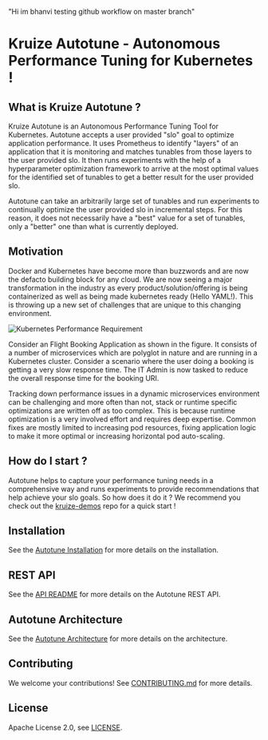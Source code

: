 "Hi im bhanvi testing github workflow on master branch"

# Kruize Autotune - Autonomous Performance Tuning for Kubernetes !

## What is Kruize Autotune ?

Kruize Autotune is an Autonomous Performance Tuning Tool for Kubernetes. Autotune accepts a user provided "slo" goal to optimize application performance. It uses Prometheus to identify "layers" of an application that it is monitoring and matches tunables from those layers to the user provided slo. It then runs experiments with the help of a hyperparameter optimization framework to arrive at the most optimal values for the identified set of tunables to get a better result for the user provided slo.

Autotune can take an arbitrarily large set of tunables and run experiments to continually optimize the user provided slo in incremental steps. For this reason, it does not necessarily have a "best" value for a set of tunables, only a "better" one than what is currently deployed.

## Motivation

Docker and Kubernetes have become more than buzzwords and are now the defacto building block for any cloud. We are now seeing a major transformation in the industry as every product/solution/offering is being containerized as well as being made kubernetes ready (Hello YAML!). This is throwing up a new set of challenges that are unique to this changing environment.

![Kubernetes Performance Requirement](/docs/autotune-it-admin.png)

Consider an Flight Booking Application as shown in the figure. It consists of a number of microservices which are polyglot in nature and are running in a Kubernetes cluster. Consider a scenario where the user doing a booking is getting a very slow response time. The IT Admin is now tasked to reduce the overall response time for the booking URI.

Tracking down performance issues in a dynamic microservices environment can be challenging and more often than not, stack or runtime specific optimizations are written off as too complex. This is because runtime optimization is a very involved effort and requires deep expertise. Common fixes are mostly limited to increasing pod resources, fixing application logic to make it more optimal or increasing horizontal pod auto-scaling. 

## How do I start ?

Autotune helps to capture your performance tuning needs in a comprehensive way and runs experiments to provide recommendations that help achieve your slo goals. So how does it do it ? We recommend you check out the [kruize-demos](https://github.com/kruize/kruize-demos) repo for a quick start !

## Installation

See the [Autotune Installation](/docs/autotune_install.md) for more details on the installation.

## REST API

See the [API README](/design/KruizeAPI.md) for more details on the Autotune REST API.

## Autotune Architecture

See the [Autotune Architecture](/design/README.md) for more details on the architecture.

## Contributing

We welcome your contributions! See [CONTRIBUTING.md](/CONTRIBUTING.md) for more details.

## License

Apache License 2.0, see [LICENSE](/LICENSE).
